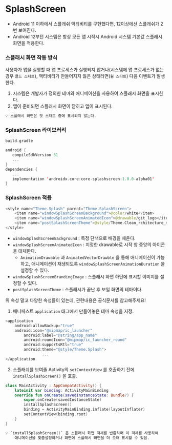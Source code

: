 # SplashScreen

- Android 11 이하에서 스플래쉬 액티비티를 구현했다면, 12이상에선 스플래쉬가 2번 보여진다.
- Android 12부턴 시스템은 항상 모든 앱 시작시 Android 시스템 기본값 스플래시 화면을 적용한다.

### 스플래시 화면 작동 방식

사용자가 앱을 실행할 때 앱 프로세스가 실행되지 않거나(시스템에 앱 프로세스가 없는 경우 `콜드 스타트`), 액티비티가 만들어지지 않은 상태라면(`웜 스타트`) 다음 이벤트가 발생한다. 

1. 시스템은 개발자가 정의한 테마와 애니메이션을 사용하여 스플래시 화면을 표시한다.
2. 앱이 준비되면 스플래시 화면이 닫히고 앱이 표시된다. 

```kotlin
💡 스플래시 화면은 핫 스타트 중에 표시되지 않는다.
```

### SplashScreen 라이브러리

```kotlin
build.gradle

android {
   compileSdkVersion 31
   ...
}
dependencies {
   ...
   implementation 'androidx.core:core-splashscreen:1.0.0-alpha01'
}
```

### SplashScreen 적용

```kotlin
<style name="Theme.Splash" parent="Theme.SplashScreen">
    <item name="windowSplashScreenBackground">@color/white</item>
    <item name="windowSplashScreenAnimatedIcon">@drawable/git_logo</item>
    <item name="postSplashScreenTheme">@style/Theme.Clean_rchitecture_mvi_practice</item> 
</style>
```

- `windowSplashScreenBackground` : 특정 단색으로 배경을 채운다.
- `windowSplashScreenAnimatedIcon` : 지정한 drawable로 시작 창 중앙의 아이콘을 대채한다.
    - `AnimationDrawable` 과 `AnimatedVectorDrawble` 을 통해 애니메이션이 가능하고, 애니메이션이 재생되도록 `windowSplashScreenAnimationDuration` 을 설정할 수 있다.
- `windowSplashScreenBrandingImage` : 스플래시 화면 하단에 표시할 이미지를 설정할 수 있다.
- `postSplashScreenTheme` : 스플래시가 끝난 후 보일 화면의 테마이다.

위 속성 말고 다양한 속성들이 있는데, 관련내용은 공식문서를 참고해주세요!

1. 매니페스트 `application` 태그에서 만들어놓은 테마 속성을 지정.

```kotlin
<application
    android:allowBackup="true"
    android:icon="@mipmap/ic_launcher"
        android:label="@string/app_name"
        android:roundIcon="@mipmap/ic_launcher_round"
        android:supportsRtl="true"
        android:theme="@style/Theme.Splash">
				...
</application
```

2. 스플래쉬를 보여줄 Activity의 `setContextView` 를 호출하기 전에 `installSplashScreen()` 을 호출.

```kotlin
class MainActivity : AppCompatActivity() {
    lateinit var binding: ActivityMainBinding
    override fun onCreate(savedInstanceState: Bundle?) {
        super.onCreate(savedInstanceState)
        installSplashScreen()
        binding = ActivityMainBinding.inflate(layoutInflater)
        setContentView(binding.root)
    }
}
```

```kotlin
💡 `installSplashScreen()` 은 스플래시 화면 객체를 반환하며 이 객체를 사용하여
    애니메이션을 맞춤설정하거나 화면에 스플래시 화면을 더 오래 표시할 수 있음.
```
